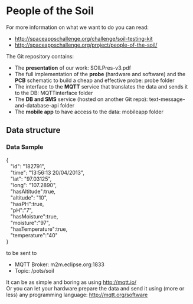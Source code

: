 People of the Soil
============

For more information on what we want to do you can read:    
- <http://spaceappschallenge.org/challenge/soil-testing-kit>
- <http://spaceappschallenge.org/project/people-of-the-soil/>

The Git repository contains:

- The **presentation** of our work: SOILPres-v3.pdf
- The full implementation of the **probe** (hardware and software) and the **PCB** schematic to build a cheap and effective probe: probe folder
- The interface to the **MQTT** service that translates the data and sends it to the DB: MQTTinterface folder
- The **DB and SMS** service (hosted on another Git repo): text-message-and-database-api folder
- The **mobile app** to have access to the data: mobileapp folder


## Data structure
### Data Sample  
{      "id": "182791",      "time": "13:56:13 20/04/2013",      "lat": "97.03125",      "long": "107.2890",      "hasAltitude":true,      "altitude": "10",      "hasPH":true,      "pH":"7",      "hasMoisture":true,      "moisture":"97",      "hasTemperature":true,      "temperature":"40"  }  

to be sent to
- MQTT Broker: m2m.eclipse.org:1833
- Topic: /pots/soil

It can be as simple and boring as using <http://mqtt.io/>    
Or you can let your hardware prepare the data and send it using (more or less) any programming language: <http://mqtt.org/software>

